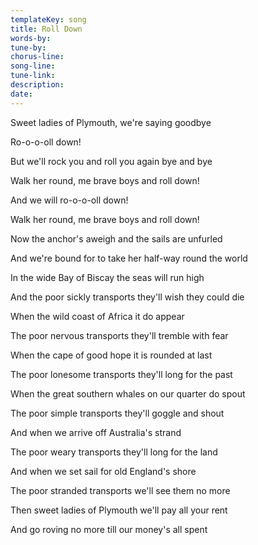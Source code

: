 ```yaml
---
templateKey: song
title: Roll Down  
words-by:
tune-by:
chorus-line:
song-line:
tune-link:
description:
date:
---
```

Sweet ladies of Plymouth, we\'re saying goodbye

Ro-o-o-oll down!

But we\'ll rock you and roll you again bye and bye

Walk her round, me brave boys and roll down!

And we will ro-o-o-oll down!

Walk her round, me brave boys and roll down!

Now the anchor\'s aweigh and the sails are unfurled

And we\'re bound for to take her half-way round the world

In the wide Bay of Biscay the seas will run high

And the poor sickly transports they\'ll wish they could die

When the wild coast of Africa it do appear

The poor nervous transports they\'ll tremble with fear

When the cape of good hope it is rounded at last

The poor lonesome transports they\'ll long for the past

When the great southern whales on our quarter do spout

The poor simple transports they\'ll goggle and shout

And when we arrive off Australia\'s strand

The poor weary transports they\'ll long for the land

And when we set sail for old England\'s shore

The poor stranded transports we\'ll see them no more

Then sweet ladies of Plymouth we\'ll pay all your rent

And go roving no more till our money\'s all spent

